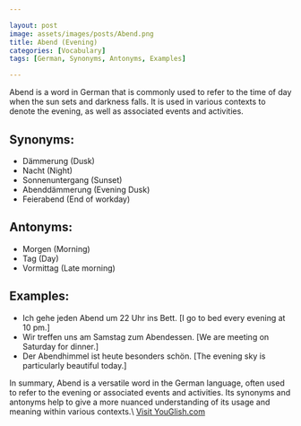 ```yaml
---

layout: post
image: assets/images/posts/Abend.png
title: Abend (Evening)
categories: [Vocabulary]
tags: [German, Synonyms, Antonyms, Examples]

---
```


Abend is a word in German that is commonly used to refer to the time of day when the sun sets and darkness falls. It is used in various contexts to denote the evening, as well as associated events and activities.

## Synonyms:

- Dämmerung (Dusk)
- Nacht (Night)
- Sonnenuntergang (Sunset)
- Abenddämmerung (Evening Dusk)
- Feierabend (End of workday)

## Antonyms:

- Morgen (Morning)
- Tag (Day)
- Vormittag (Late morning)

## Examples:

- Ich gehe jeden Abend um 22 Uhr ins Bett. [I go to bed every evening at 10 pm.]
- Wir treffen uns am Samstag zum Abendessen. [We are meeting on Saturday for dinner.]
- Der Abendhimmel ist heute besonders schön. [The evening sky is particularly beautiful today.]

In summary, Abend is a versatile word in the German language, often used to refer to the evening or associated events and activities. Its synonyms and antonyms help to give a more nuanced understanding of its usage and meaning within various contexts.\ <a id="yg-widget-0" class="youglish-widget" data-query="Abend" data-lang="german" data-components="8412" data-auto-start="0" data-bkg-color="theme_light" data-title="How%20to%20pronounce%20Abend%20in%20German"  rel="nofollow" href="https://youglish.com">Visit YouGlish.com</a><script async src="https://youglish.com/public/emb/widget.js" charset="utf-8"></script>
